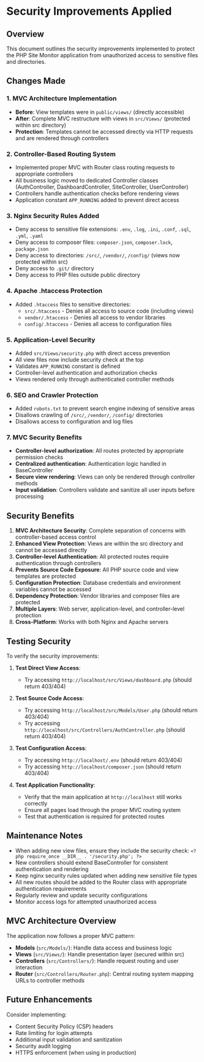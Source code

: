 # Security Improvements Applied

## Overview
This document outlines the security improvements implemented to protect the PHP Site Monitor application from unauthorized access to sensitive files and directories.

## Changes Made

### 1. MVC Architecture Implementation
- **Before**: View templates were in `public/views/` (directly accessible)
- **After**: Complete MVC restructure with views in `src/Views/` (protected within src directory)
- **Protection**: Templates cannot be accessed directly via HTTP requests and are rendered through controllers

### 2. Controller-Based Routing System
- Implemented proper MVC with Router class routing requests to appropriate controllers
- All business logic moved to dedicated Controller classes (AuthController, DashboardController, SiteController, UserController)
- Controllers handle authentication checks before rendering views
- Application constant `APP_RUNNING` added to prevent direct access

### 3. Nginx Security Rules Added
- Deny access to sensitive file extensions: `.env`, `.log`, `.ini`, `.conf`, `.sql`, `.yml`, `.yaml`
- Deny access to composer files: `composer.json`, `composer.lock`, `package.json`
- Deny access to directories: `/src/`, `/vendor/`, `/config/` (views now protected within src)
- Deny access to `.git/` directory
- Deny access to PHP files outside public directory

### 4. Apache .htaccess Protection
- Added `.htaccess` files to sensitive directories:
  - `src/.htaccess` - Denies all access to source code (including views)
  - `vendor/.htaccess` - Denies all access to vendor libraries
  - `config/.htaccess` - Denies all access to configuration files

### 5. Application-Level Security
- Added `src/Views/security.php` with direct access prevention
- All view files now include security check at the top
- Validates `APP_RUNNING` constant is defined
- Controller-level authentication and authorization checks
- Views rendered only through authenticated controller methods

### 6. SEO and Crawler Protection
- Added `robots.txt` to prevent search engine indexing of sensitive areas
- Disallows crawling of `/src/`, `/vendor/`, `/config/` directories
- Disallows access to configuration and log files

### 7. MVC Security Benefits
- **Controller-level authorization**: All routes protected by appropriate permission checks
- **Centralized authentication**: Authentication logic handled in BaseController
- **Secure view rendering**: Views can only be rendered through controller methods
- **Input validation**: Controllers validate and sanitize all user inputs before processing

## Security Benefits

1. **MVC Architecture Security**: Complete separation of concerns with controller-based access control
2. **Enhanced View Protection**: Views are within the src directory and cannot be accessed directly
3. **Controller-level Authentication**: All protected routes require authentication through controllers
4. **Prevents Source Code Exposure**: All PHP source code and view templates are protected
5. **Configuration Protection**: Database credentials and environment variables cannot be accessed
6. **Dependency Protection**: Vendor libraries and composer files are protected
7. **Multiple Layers**: Web server, application-level, and controller-level protection
8. **Cross-Platform**: Works with both Nginx and Apache servers

## Testing Security

To verify the security improvements:

1. **Test Direct View Access**: 
   - Try accessing `http://localhost/src/Views/dashboard.php` (should return 403/404)
   
2. **Test Source Code Access**:
   - Try accessing `http://localhost/src/Models/User.php` (should return 403/404)
   - Try accessing `http://localhost/src/Controllers/AuthController.php` (should return 403/404)
   
3. **Test Configuration Access**:
   - Try accessing `http://localhost/.env` (should return 403/404)
   - Try accessing `http://localhost/composer.json` (should return 403/404)

4. **Test Application Functionality**:
   - Verify that the main application at `http://localhost` still works correctly
   - Ensure all pages load through the proper MVC routing system
   - Test that authentication is required for protected routes

## Maintenance Notes

- When adding new view files, ensure they include the security check: `<?php require_once __DIR__ . '/security.php'; ?>`
- New controllers should extend BaseController for consistent authentication and rendering
- Keep nginx security rules updated when adding new sensitive file types
- All new routes should be added to the Router class with appropriate authentication requirements
- Regularly review and update security configurations
- Monitor access logs for attempted unauthorized access

## MVC Architecture Overview

The application now follows a proper MVC pattern:
- **Models** (`src/Models/`): Handle data access and business logic
- **Views** (`src/Views/`): Handle presentation layer (secured within src)
- **Controllers** (`src/Controllers/`): Handle request routing and user interaction
- **Router** (`src/Controllers/Router.php`): Central routing system mapping URLs to controller methods

## Future Enhancements

Consider implementing:
- Content Security Policy (CSP) headers
- Rate limiting for login attempts
- Additional input validation and sanitization
- Security audit logging
- HTTPS enforcement (when using in production)
